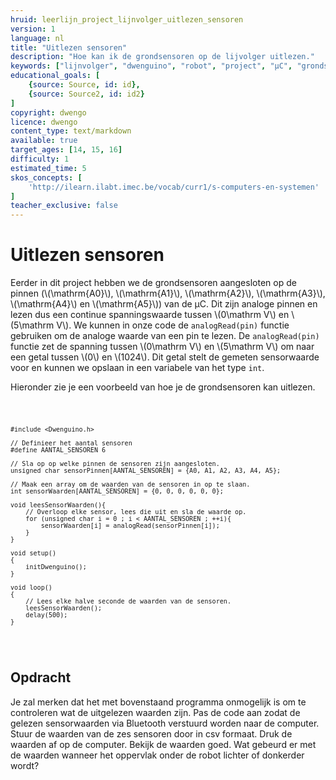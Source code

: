 ```yaml
---
hruid: leerlijn_project_lijnvolger_uitlezen_sensoren
version: 1
language: nl
title: "Uitlezen sensoren"
description: "Hoe kan ik de grondsensoren op de lijvolger uitlezen."
keywords: ["lijnvolger", "dwenguino", "robot", "project", "µC", "grondsensor"]
educational_goals: [
    {source: Source, id: id}, 
    {source: Source2, id: id2}
]
copyright: dwengo
licence: dwengo
content_type: text/markdown
available: true
target_ages: [14, 15, 16]
difficulty: 1
estimated_time: 5
skos_concepts: [
    'http://ilearn.ilabt.imec.be/vocab/curr1/s-computers-en-systemen'
]
teacher_exclusive: false
---
```


# Uitlezen sensoren

Eerder in dit project hebben we de grondsensoren aangesloten op de pinnen (\\(\mathrm{A0}\\), \\(\mathrm{A1}\\), \\(\mathrm{A2}\\), \\(\mathrm{A3}\\), \\(\mathrm{A4}\\) en \\(\mathrm{A5}\\)) van de µC. Dit zijn analoge pinnen en lezen dus een continue spanningswaarde tussen \\(0\mathrm V\\) en \\(5\mathrm V\\). We kunnen in onze code de <code class="lang-cpp">analogRead(pin)</code> functie gebruiken om de analoge waarde van een pin te lezen. De <code class="lang-cpp">analogRead(pin)</code> functie zet de spanning tussen \\(0\mathrm V\\) en \\(5\mathrm V\\) om naar een getal tussen \\(0\\) en \\(1024\\). Dit getal stelt de gemeten sensorwaarde voor en kunnen we opslaan in een variabele van het type <code class="lang-cpp">int</code>.

Hieronder zie je een voorbeeld van hoe je de grondsensoren kan uitlezen. 

<div class="dwengo-content dwengo-code-simulator">
<pre>
<code class="language-cpp" data-filename="sensoren_uitlezen.cpp">

    #include <Dwenguino.h>

    // Definieer het aantal sensoren
    #define AANTAL_SENSOREN 6

    // Sla op op welke pinnen de sensoren zijn aangesloten.
    unsigned char sensorPinnen[AANTAL_SENSOREN] = {A0, A1, A2, A3, A4, A5};
    
    // Maak een array om de waarden van de sensoren in op te slaan.
    int sensorWaarden[AANTAL_SENSOREN] = {0, 0, 0, 0, 0, 0};

    void leesSensorWaarden(){
        // Overloop elke sensor, lees die uit en sla de waarde op.
        for (unsigned char i = 0 ; i < AANTAL_SENSOREN ; ++i){
            sensorWaarden[i] = analogRead(sensorPinnen[i]);
        }
    }

    void setup()
    {
        initDwenguino(); 
    }

    void loop()
    {
        // Lees elke halve seconde de waarden van de sensoren.
        leesSensorWaarden();
        delay(500);
    }

</code>
</pre>
</div>



<div class="dwengo-content assignment">
    <h2 class="title">Opdracht</h2>
    <div class="content">
        Je zal merken dat het met bovenstaand programma onmogelijk is om te controleren wat de uitgelezen waarden zijn. Pas de code aan zodat de gelezen sensorwaarden via Bluetooth verstuurd worden naar de computer. Stuur de waarden van de zes sensoren door in csv formaat. Druk de waarden af op de computer. 
        Bekijk de waarden goed. Wat gebeurd er met de waarden wanneer het oppervlak onder de robot lichter of donkerder wordt?
    </div>
</div>